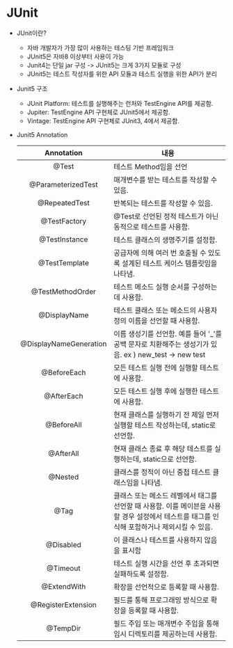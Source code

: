 # JUnit
- JUnit이란?
  - 자바 개발자가 가장 많이 사용하는 테스팅 기반 프레임워크
  - JUnit5은 자바8 이상부터 사용이 가능
  - Junit4는 단일 jar 구성 -> JUnit5는 크게 3가지 모듈로 구성
  - JUnit5는 테스트 작성자를 위한 API 모듈과 테스트 실행을 위한 API가 분리
- Junit5 구조
  - JUnit Platform: 테스트를 실행해주는 런처와 TestEngine API를 제공함.
  - Jupiter: TestEngine API 구현체로 JUnit5에서 제공함. 
  - Vintage: TestEngine API 구현체로 JUnit3, 4에서 제공함.
- Junit5 Annotation

  
  | Annotation             |                                         내용                                          |
  |:-----------------------------------------------------------------------------------:|--------------------------------------------------|
  | @Test                  |                                   테스트 Method임을 선언                                   |
  | @ParameterizedTest     |                              	매개변수를 받는 테스트를 작성할 수 있음.                               |
  | @RepeatedTest          |                                	반복되는 테스트를 작성할 수 있음.                                 | 
  | @TestFactory           |                        	@Test로 선언된 정적 테스트가 아닌 동적으로 테스트를 사용함.                        |	 
  | @TestInstance          |                                	테스트 클래스의 생명주기를 설정함.                                 |	 
  | @TestTemplate          |                   	공급자에 의해 여러 번 호출될 수 있도록 설계된 테스트 케이스 템플릿임을 나타냄.                    |	 
  | @TestMethodOrder       |                             	테스트 메소드 실행 순서를 구성하는데 사용함.	                             | 
  | @DisplayName           |                       	테스트 클래스 또는 메소드의 사용자 정의 이름을 선언할 때 사용함.	                       |
  | @DisplayNameGeneration |      	이름 생성기를 선언함. 예를 들어 '_'를 공백 문자로 치환해주는 생성기가 있음. ex ) new_test -> new test	      |
  | @BeforeEach            |                             	모든 테스트 실행 전에 실행할 테스트에 사용함.                             |
  | @AfterEach             |                            	모든 테스트 실행 후에 실행한 테스트에 사용함.	                             |
  | @BeforeAll             |                 	현재 클래스를 실행하기 전 제일 먼저 실행할 테스트 작성하는데,  static로 선언함.                  |	
  | @AfterAll              |                     	현재 클래스 종료 후 해당 테스트를 실행하는데,  static으로 선언함.	                     |
  | @Nested                |                           	클래스를 정적이 아닌 중첩 테스트 클래스임을 나타냄.	                           |
  | @Tag                   | 	클래스 또는 메소드 레벨에서 태그를 선언할 때 사용함.  이를 메이븐을 사용할 경우 설정에서 테스트를 태그를 인식해 포함하거나 제외시킬 수 있음.  |	 
  | @Disabled              |                              	이 클래스나 테스트를 사용하지 않음을 표시함                              |
  | @Timeout               |                          	테스트 실행 시간을 선언 후 초과되면 실패하도록 설정함.                           |	 
  | @ExtendWith            |                               	확장을 선언적으로 등록할 때 사용함.	                                |
  | @RegisterExtension     |                         	필드를 통해 프로그래밍 방식으로 확장을 등록할 때 사용함.	                          |
  | @TempDir               |                      	필드 주입 또는 매개변수 주입을 통해 임시 디렉토리를 제공하는데 사용함.                      |
  